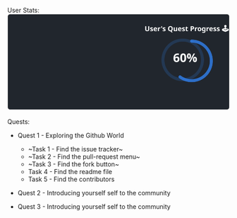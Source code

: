 
  User Stats:<br>
  ![User Draft Stats](/userCards/draft.svg)

  
Quests:
  - Quest 1 - Exploring the Github World
    - ~Task 1 - Find the issue tracker~
    - ~Task 2 - Find the pull-request menu~
    - ~Task 3 - Find the fork button~
    - Task 4 - Find the readme file
    - Task 5 - Find the contributors
  - Quest 2 - Introducing yourself self to the community

  - Quest 3 - Introducing yourself self to the community
